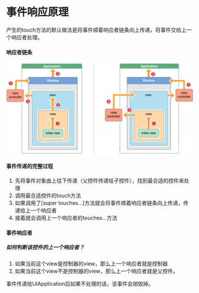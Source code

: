 # 事件响应原理

产生的touch方法的默认做法是将事件顺着响应者链条向上传递，将事件交给上一个响应者处理。

#### 响应者链条

![](/assets/响应者链条.png)

#### 事件传递的完整过程

1. 先将事件对象由上往下传递（父控件传递给子控件），找到最合适的控件来处理
2. 调用最合适控件的touch方法
3. 如果调用了\[super touches...\]方法就会将事件顺着响应者链条向上传递，传递给上一个响应者
4. 接着就会调用上一个响应者的touches...方法

#### 事件响应者

##### 如何判断该控件的上一个响应者？

1. 如果当前这个view是控制器的view，那么上一个响应者就是控制器
2. 如果当前这个view不是控制器的view，那么上一个响应者就是父控件。



事件传递给UIApplication后如果不处理的话，该事件会销毁掉。

